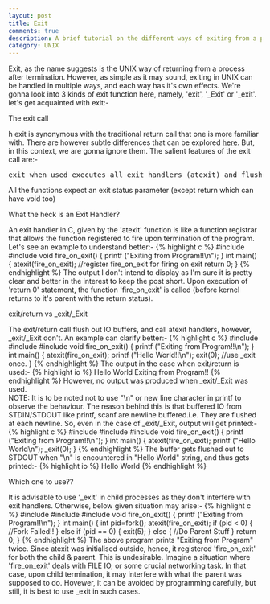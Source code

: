 ```yaml
---
layout: post
title: Exit
comments: true
description: A brief tutorial on the different ways of exiting from a program, covering exit, _exit, _Exit and return, the differences that lie amongst them, and a discussion of the scenarios where their usage is preferrable.
category: UNIX
---
```


Exit, as the name suggests is the UNIX way of returning from a process after termination. However, as simple as it may sound, exiting in UNIX can be handled in multiple ways, and each way has it's own effects. We're gonna look into 3 kinds of exit function here, namely, 'exit', '_Exit' or '_exit'.<br>
let's get acquainted with exit:-
<p class="blog-section">The exit call</p>h
exit is synonymous with the traditional return call that one is more familiar with. There are however subtle differences that can be explored <a href="http://stackoverflow.com/questions/461449/return-statement-vs-exit-in-main" class="links">here</a>. But, in this context, we are gonna ignore them. The salient features of the exit call are:-
<pre>exit when used executes all exit handlers (atexit) and flushes out IO buffers and closes them.</pre>
All the functions expect an exit status parameter (except return which can have void too)
<p class="blog-section">What the heck is an Exit Handler?</p>
An exit handler in C, given by the 'atexit' function is like a function registrar that allows the function registered to fire upon termination of the program. Let's see an example to understand better:- 
{% highlight c %}
#include <stdlib.h>
#include <stdio.h>
void fire_on_exit()
{
	printf ("Exiting from Program!!\n");
}
int main()
{
	atexit(fire_on_exit);          //register fire_on_exit for firing on exit
	return 0;
}
{% endhighlight %} 
The output I don't intend to display as I'm sure it is pretty clear and better in the interest to keep the post short. Upon execution of 'return 0' statement, the function 'fire_on_exit' is called (before kernel returns to it's parent with the return status).
<p class="blog-section">exit/return vs _exit/_Exit</p>
The exit/return call flush out IO buffers, and call atexit handlers, however, _exit/_Exit don't. An example can clarify better:-
{% highlight c %}
#include <stdlib.h>
#include <stdio.h>
#include <unistd.h>
void fire_on_exit()
{
	printf ("Exiting from Program!!\n");
}
int main()
{
	atexit(fire_on_exit);
	printf ("Hello World!!\n");
	exit(0);    //use _exit once.
}
{% endhighlight %}
The output in the case when exit/return is used:-
{% highlight io %}
Hello World
Exiting from Program!!
{% endhighlight %}
However, no output was produced when _exit/_Exit was used.<br>
<span class="note">NOTE: </span>It is to be noted not to use "\n" or new line character in printf to observe the behaviour. The reason behind this is that buffered IO from STDIN/STDOUT like printf, scanf are newline buffered.i.e. They are flushed at each newline. So, even in the case of _exit/_Exit, output will get printed:-
{% highlight c %}
#include <stdlib.h>
#include <stdio.h>
#include <unistd.h>
void fire_on_exit()
{
	printf ("Exiting from Program!!\n");
}
int main()
{
	atexit(fire_on_exit);
	printf ("Hello World\n");
	_exit(0);
}
{% endhighlight %}
The buffer gets flushed out to STDOUT when "\n" is encountered in "Hello World" string, and thus gets printed:-
{% highlight io %}
Hello World
{% endhighlight %}
<p class="blog-section">Which one to use??</p>
It is advisable to use '_exit' in child processes as they don't interfere with exit handlers. Otherwise, below given situation may arise:-
{% highlight c %}
#include <stdlib.h>
#include <stdio.h>
#include <unistd.h>
void fire_on_exit()
{
	printf ("Exiting from Program!!\n");
}
int main()
{
	int pid=fork();
	atexit(fire_on_exit);
	if (pid < 0) {
		//Fork Failed!!
	}
	else if (pid == 0) {
		exit(5);
	}
	else {
	    //Do Parent Stuff
	}
	return 0;
}
{% endhighlight %}
The above program prints "Exiting from Program" twice. Since atexit was initialised outside, hence, it registered 'fire_on_exit' for both the child & parent. This is undesirable. Imagine a situation where 'fire_on_exit' deals with FILE IO, or some crucial networking task. In that case, upon child termination, it may interfere with what the parent was supposed to do. Hovewer, it can be avoided by programming carefully, but still, it is best to use _exit in such cases.
